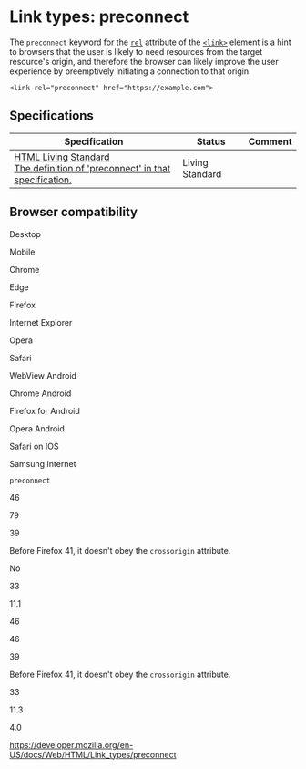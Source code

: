 Link types: preconnect
======================

The `preconnect` keyword for the [`rel`](../element/link#attr-rel) attribute of the [`<link>`](../element/link) element is a hint to browsers that the user is likely to need resources from the target resource's origin, and therefore the browser can likely improve the user experience by preemptively initiating a connection to that origin.

    <link rel="preconnect" href="https://example.com">

Specifications
--------------

<table><thead><tr class="header"><th>Specification</th><th>Status</th><th>Comment</th></tr></thead><tbody><tr class="odd"><td><a href="https://html.spec.whatwg.org/multipage/#link-type-preconnect">HTML Living Standard<br />
<span class="small">The definition of 'preconnect' in that specification.</span></a></td><td><span class="spec-living">Living Standard</span></td><td></td></tr></tbody></table>

Browser compatibility
---------------------

Desktop

Mobile

Chrome

Edge

Firefox

Internet Explorer

Opera

Safari

WebView Android

Chrome Android

Firefox for Android

Opera Android

Safari on IOS

Samsung Internet

`preconnect`

46

79

39

Before Firefox 41, it doesn't obey the `crossorigin` attribute.

No

33

11.1

46

46

39

Before Firefox 41, it doesn't obey the `crossorigin` attribute.

33

11.3

4.0

<a href="https://developer.mozilla.org/en-US/docs/Web/HTML/Link_types/preconnect" class="_attribution-link">https://developer.mozilla.org/en-US/docs/Web/HTML/Link_types/preconnect</a>
